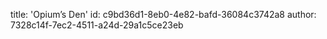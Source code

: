 title: 'Opium’s Den'
id: c9bd36d1-8eb0-4e82-bafd-36084c3742a8
author: 7328c14f-7ec2-4511-a24d-29a1c5ce23eb

